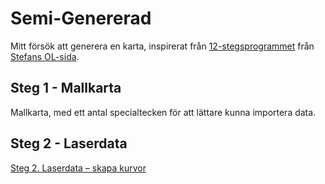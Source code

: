 # Semi-Genererad

Mitt försök att generera en karta, inspirerat från [12-stegsprogrammet](https://stefansolsida.wordpress.com/12-stegsprogrammet/) från [Stefans OL-sida](https://stefansolsida.wordpress.com/).

## Steg 1 - Mallkarta

Mallkarta, med ett antal specialtecken för att lättare kunna importera data.

## Steg 2 - Laserdata

[Steg 2. Laserdata – skapa kurvor](2.%20Laserdata%20–%20skapa%20kurvor)
